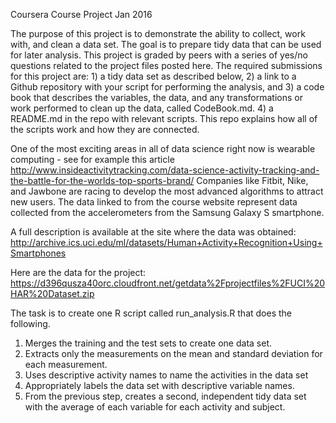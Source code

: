 Coursera Course Project Jan 2016

The purpose of this project is to demonstrate the ability to collect, work with, and clean a data set. 
The goal is to prepare tidy data that can be used for later analysis. 
This project is graded by peers with a series of yes/no questions related to the project files posted here. 
The required submissions for this project are:  1) a tidy data set as described below, 
2) a link to a Github repository with your script for performing the analysis, and 
3) a code book that describes the variables, the data, and any transformations or work performed to clean up the data, called CodeBook.md. 
4) a README.md in the repo with relevant scripts. This repo explains how all of the scripts work and how they are connected.

One of the most exciting areas in all of data science right now is wearable computing - see for example this article
http://www.insideactivitytracking.com/data-science-activity-tracking-and-the-battle-for-the-worlds-top-sports-brand/
Companies like Fitbit, Nike, and Jawbone are racing to develop the most advanced algorithms to attract new users. 
The data linked to from the course website represent data collected from the accelerometers from the Samsung Galaxy S smartphone. 

A full description is available at the site where the data was obtained:
http://archive.ics.uci.edu/ml/datasets/Human+Activity+Recognition+Using+Smartphones

Here are the data for the project:
https://d396qusza40orc.cloudfront.net/getdata%2Fprojectfiles%2FUCI%20HAR%20Dataset.zip

The task is to create one R script called run_analysis.R that does the following.
1) Merges the training and the test sets to create one data set.
2) Extracts only the measurements on the mean and standard deviation for each measurement.
3) Uses descriptive activity names to name the activities in the data set
4) Appropriately labels the data set with descriptive variable names.
5) From the previous step, creates a second, independent tidy data set with the average of each variable for each activity and subject.

